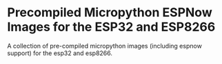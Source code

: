 # Precompiled Micropython ESPNow Images for the ESP32 and ESP8266
A collection of pre-compiled micropython images (including espnow support) for the esp32 and esp8266.

